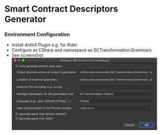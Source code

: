# Smart Contract Descriptors Generator
### Environment Configuration
- Install Antlr4 Plugin e.g. for Rider
- Configure as CSharp and namespace as SCTransformation.Grammars
- See screenshot:![ScreenshotConfiguration](/Screenshots/Screenshot%20Antlr4%20Plugin%20Configuration%20Rider.png?raw=true)
